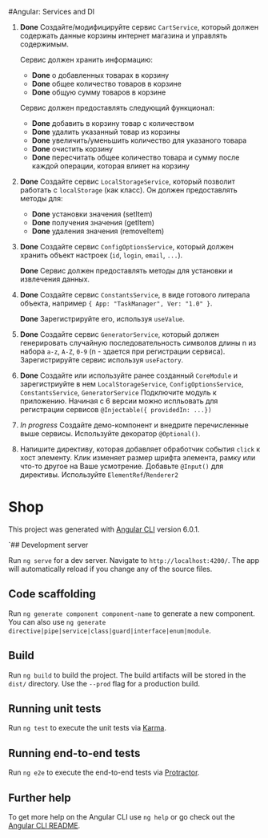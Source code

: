 #Angular: Services and DI
 
1. **Done** Создайте/модифицируйте сервис `CartService`, который должен содержать данные корзины интернет магазина и управлять содержимым.
   
    Сервис должен хранить информацию: 
    - **Done** о добавленных товарах в корзину
    - **Done** общее количество товаров в корзине
    - **Done** общую сумму товаров в корзине
    
    Сервис должен предоставлять следующий функционал:
    - **Done** добавить в корзину товар с количеством
    - **Done** удалить указанный товар из корзины
    - **Done** увеличить/уменьшить количество для указаного товара
    - **Done** очистить корзину
    - **Done** пересчитать общее количество товара и сумму после каждой операции, которая влияет на корзину

2. **Done** Создайте сервис `LocalStorageService`, который позволит работать с `localStorage` (как класс). Он должен предоставлять методы для:
    - **Done** установки значения (setItem)
    - **Done** получения значения (getItem)
    - **Done** удаления значения (removeItem)

3. **Done** Создайте сервис `ConfigOptionsService`, который должен хранить объект настроек (`id`, `login`, `email`, `...`).

   **Done** Сервис должен предоставлять методы для установки и извлечения данных.  

4. **Done** Создайте сервис `ConstantsService`, в виде готового литерала объекта, например `{ App: "TaskManager", Ver: "1.0" }`. 
   
   **Done** Зарегистрируйте его, используя `useValue`.

5. **Done** Создайте сервис `GeneratorService`, который должен генерировать случайную последовательность символов длины n 
   из набора `a-z`, `A-Z`, `0-9` (n - здается при регистрации сервиса). Зарегистрируйте сервис используя `useFactory`.

6. **Done** Создайте или используйте ранее созданный `CoreModule` и зарегистриуйте в нем `LocalStorageService`, `ConfigOptionsService`, `ConstantsService`, `GeneratorService`
   Подключите модуль к приложению. Начиная с 6 версии можно испльовать для регистрации сервисов `@Injectable({ providedIn: ...})`

7. *In progress* Создайте демо-компонент и внедрите перечисленные выше сервисы.  Используйте декоратор `@Optional()`.

8. Напишите директиву, которая добавляет обработчик события `click` к хост элементу. 
   Клик изменяет размер шрифта элемента, рамку или что-то другое на Ваше усмотрение. 
   Добавьте `@Input()` для директивы. Используйте `ElementRef`/`Renderer2`
    
# Shop

This project was generated with [Angular CLI](https://github.com/angular/angular-cli) version 6.0.1.

`## Development server

Run `ng serve` for a dev server. Navigate to `http://localhost:4200/`. The app will automatically reload if you change any of the source files.

## Code scaffolding

Run `ng generate component component-name` to generate a new component. You can also use `ng generate directive|pipe|service|class|guard|interface|enum|module`.

## Build

Run `ng build` to build the project. The build artifacts will be stored in the `dist/` directory. Use the `--prod` flag for a production build.

## Running unit tests

Run `ng test` to execute the unit tests via [Karma](https://karma-runner.github.io).

## Running end-to-end tests

Run `ng e2e` to execute the end-to-end tests via [Protractor](http://www.protractortest.org/).

## Further help

To get more help on the Angular CLI use `ng help` or go check out the [Angular CLI README](https://github.com/angular/angular-cli/blob/master/README.md).